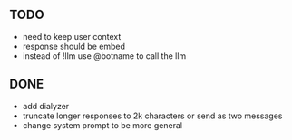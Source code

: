 ## TODO
* need to keep user context
* response should be embed
* instead of !llm use @botname to call the llm

## DONE
* add dialyzer
* truncate longer responses to 2k characters or send as two messages
* change system prompt to be more general
